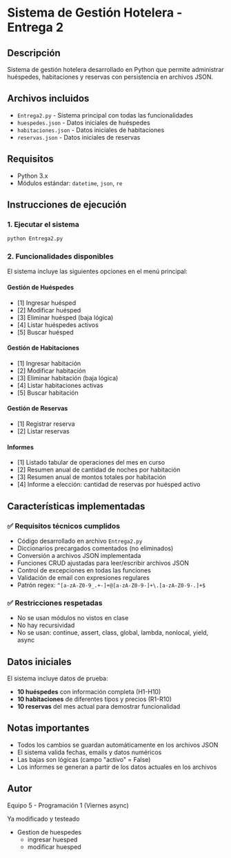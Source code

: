 # Sistema de Gestión Hotelera - Entrega 2

## Descripción
Sistema de gestión hotelera desarrollado en Python que permite administrar huéspedes, habitaciones y reservas con persistencia en archivos JSON.

## Archivos incluidos
- `Entrega2.py` - Sistema principal con todas las funcionalidades
- `huespedes.json` - Datos iniciales de huéspedes
- `habitaciones.json` - Datos iniciales de habitaciones  
- `reservas.json` - Datos iniciales de reservas

## Requisitos
- Python 3.x
- Módulos estándar: `datetime`, `json`, `re`

## Instrucciones de ejecución

### 1. Ejecutar el sistema
```bash
python Entrega2.py
```

### 2. Funcionalidades disponibles
El sistema incluye las siguientes opciones en el menú principal:

#### Gestión de Huéspedes
- [1] Ingresar huésped
- [2] Modificar huésped  
- [3] Eliminar huésped (baja lógica)
- [4] Listar huéspedes activos
- [5] Buscar huésped

#### Gestión de Habitaciones
- [1] Ingresar habitación
- [2] Modificar habitación
- [3] Eliminar habitación (baja lógica)
- [4] Listar habitaciones activas
- [5] Buscar habitación

#### Gestión de Reservas
- [1] Registrar reserva
- [2] Listar reservas

#### Informes
- [1] Listado tabular de operaciones del mes en curso
- [2] Resumen anual de cantidad de noches por habitación
- [3] Resumen anual de montos totales por habitación
- [4] Informe a elección: cantidad de reservas por huésped activo

## Características implementadas

### ✅ Requisitos técnicos cumplidos
- Código desarrollado en archivo `Entrega2.py`
- Diccionarios precargados comentados (no eliminados)
- Conversión a archivos JSON implementada
- Funciones CRUD ajustadas para leer/escribir archivos JSON
- Control de excepciones en todas las funciones
- Validación de email con expresiones regulares
- Patrón regex: `^[a-zA-Z0-9_.+-]+@[a-zA-Z0-9-]+\.[a-zA-Z0-9-.]+$`

### ✅ Restricciones respetadas
- No se usan módulos no vistos en clase
- No hay recursividad
- No se usan: continue, assert, class, global, lambda, nonlocal, yield, async

## Datos iniciales
El sistema incluye datos de prueba:
- **10 huéspedes** con información completa (H1-H10)
- **10 habitaciones** de diferentes tipos y precios (R1-R10)
- **10 reservas** del mes actual para demostrar funcionalidad

## Notas importantes
- Todos los cambios se guardan automáticamente en los archivos JSON
- El sistema valida fechas, emails y datos numéricos
- Las bajas son lógicas (campo "activo" = False)
- Los informes se generan a partir de los datos actuales en los archivos

## Autor
Equipo 5 - Programación 1 (Viernes async) 






Ya modificado y testeado
- Gestion de huespedes
    - ingresar huesped
    - modificar huesped
